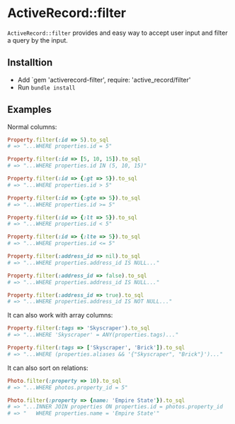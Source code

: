 # ActiveRecord::filter

`ActiveRecord::filter` provides and easy way to accept user input and filter a query by the input.

Installtion
-----------

- Add `gem 'activerecord-filter', require: 'active_record/filter'
- Run `bundle install`

Examples
--------

Normal columns:

```ruby
Property.filter(:id => 5).to_sql
# => "...WHERE properties.id = 5"

Property.filter(:id => [5, 10, 15]).to_sql
# => "...WHERE properties.id IN (5, 10, 15)"

Property.filter(:id => {:gt => 5}).to_sql
# => "...WHERE properties.id > 5"

Property.filter(:id => {:gte => 5}).to_sql
# => "...WHERE properties.id >= 5"

Property.filter(:id => {:lt => 5}).to_sql
# => "...WHERE properties.id < 5"

Property.filter(:id => {:lte => 5}).to_sql
# => "...WHERE properties.id <= 5"

Property.filter(:address_id => nil).to_sql
# => "...WHERE properties.address_id IS NULL..."

Property.filter(:address_id => false).to_sql
# => "...WHERE properties.address_id IS NULL..."

Property.filter(:address_id => true).to_sql
# => "...WHERE properties.address_id IS NOT NULL..."
```

It can also work with array columns:

```ruby
Property.filter(:tags => 'Skyscraper').to_sql
# => "...WHERE 'Skyscraper' = ANY(properties.tags)..."

Property.filter(:tags => ['Skyscraper', 'Brick']).to_sql
# => "...WHERE (properties.aliases && '{"Skyscraper", "Brick"}')..."
```
It can also sort on relations:

```ruby
Photo.filter(:property => 10).to_sql
# => "...WHERE photos.property_id = 5"

Photo.filter(:property => {name: 'Empire State'}).to_sql
# => "...INNER JOIN properties ON properties.id = photos.property_id
# => "   WHERE properties.name = 'Empire State'"
```
